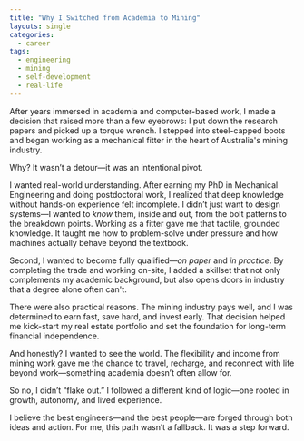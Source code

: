```yaml
---
title: "Why I Switched from Academia to Mining"
layouts: single
categories:
  - career
tags:
  - engineering
  - mining
  - self-development
  - real-life
---
```


After years immersed in academia and computer-based work, I made a decision that raised more than a few eyebrows: I put down the research papers and picked up a torque wrench. I stepped into steel-capped boots and began working as a mechanical fitter in the heart of Australia's mining industry.

Why? It wasn’t a detour—it was an intentional pivot.

I wanted real-world understanding. After earning my PhD in Mechanical Engineering and doing postdoctoral work, I realized that deep knowledge without hands-on experience felt incomplete. I didn’t just want to design systems—I wanted to *know* them, inside and out, from the bolt patterns to the breakdown points. Working as a fitter gave me that tactile, grounded knowledge. It taught me how to problem-solve under pressure and how machines actually behave beyond the textbook.

Second, I wanted to become fully qualified—*on paper* and *in practice*. By completing the trade and working on-site, I added a skillset that not only complements my academic background, but also opens doors in industry that a degree alone often can't.

There were also practical reasons. The mining industry pays well, and I was determined to earn fast, save hard, and invest early. That decision helped me kick-start my real estate portfolio and set the foundation for long-term financial independence.

And honestly? I wanted to see the world. The flexibility and income from mining work gave me the chance to travel, recharge, and reconnect with life beyond work—something academia doesn’t often allow for.

So no, I didn’t “flake out.” I followed a different kind of logic—one rooted in growth, autonomy, and lived experience. 

I believe the best engineers—and the best people—are forged through both ideas and action. For me, this path wasn’t a fallback. It was a step forward.